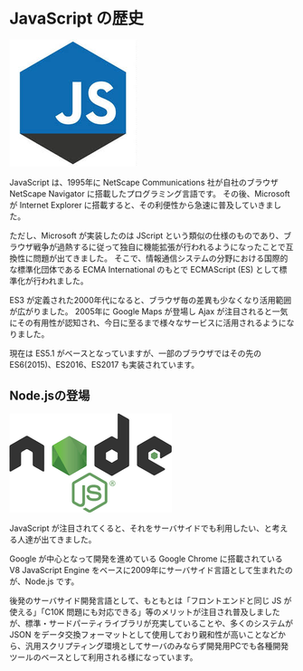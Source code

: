 # JavaScript の歴史

![js](images/js.jpg)

JavaScript は、1995年に NetScape Communications 社が自社のブラウザ NetScape Navigator に搭載したプログラミング言語です。
その後、Microsoft が Internet Explorer に搭載すると、その利便性から急速に普及していきました。

ただし、Microsoft が実装したのは JScript という類似の仕様のものであり、ブラウザ戦争が過熱するに従って独自に機能拡張が行われるようになったことで互換性に問題が出てきました。
そこで、情報通信システムの分野における国際的な標準化団体である ECMA International のもとで ECMAScript (ES) として標準化が行われました。

ES3 が定義された2000年代になると、ブラウザ毎の差異も少なくなり活用範囲が広がりました。
2005年に Google Maps が登場し Ajax が注目されると一気にその有用性が認知され、今日に至るまで様々なサービスに活用されるようになりました。

現在は ES5.1 がベースとなっていますが、一部のブラウザではその先の ES6(2015)、ES2016、ES2017 も実装されています。

## Node.jsの登場

![Node.js](images/node.png)

JavaScript が注目されてくると、それをサーバサイドでも利用したい、と考える人達が出てきました。

Google が中心となって開発を進めている Google Chrome に搭載されている V8 JavaScript Engine をベースに2009年にサーバサイド言語として生まれたのが、Node.js です。

後発のサーバサイド開発言語として、もともとは「フロントエンドと同じ JS が使える」「C10K 問題にも対応できる」等のメリットが注目され普及しましたが、標準・サードパーティライブラリが充実していることや、多くのシステムが JSON をデータ交換フォーマットとして使用しており親和性が高いことなどから、汎用スクリプティング環境としてサーバのみならず開発用PCでも各種開発ツールのベースとして利用される様になっています。
